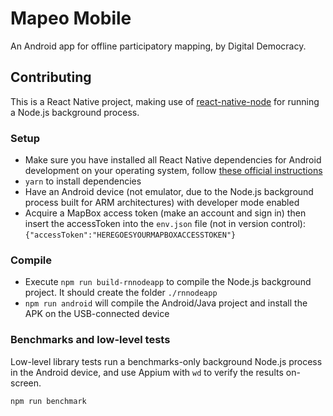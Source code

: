 # Mapeo Mobile

An Android app for offline participatory mapping, by Digital Democracy.

## Contributing

This is a React Native project, making use of [react-native-node](https://github.com/staltz/react-native-node) for running a Node.js background process.

### Setup

- Make sure you have installed all React Native dependencies for Android development on your operating system, follow [these official instructions](http://facebook.github.io/react-native/docs/getting-started.html)
- `yarn` to install dependencies
- Have an Android device (not emulator, due to the Node.js background process built for ARM architectures) with developer mode enabled
- Acquire a MapBox access token (make an account and sign in) then insert the accessToken into the `env.json` file (not in version control): `{"accessToken":"HEREGOESYOURMAPBOXACCESSTOKEN"}`

### Compile

- Execute `npm run build-rnnodeapp` to compile the Node.js background project. It should create the folder `./rnnodeapp`
- `npm run android` will compile the Android/Java project and install the APK on the USB-connected device

### Benchmarks and low-level tests

Low-level library tests run a benchmarks-only background Node.js process in the Android device, and use Appium with `wd` to verify the results on-screen.

```
npm run benchmark
```
